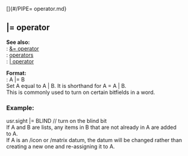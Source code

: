 []{#/PIPE= operator.md}    
## \|= operator    
**See also:**    
:   [&= operator](/operator/&=)    
:   [operators](/operator)    
:   [\| operator](/operator/%7C)    
<!-- -->    
**Format:**    
:   A \|= B    
Set A equal to A \| B. It is shorthand for A = A \| B.    
This is commonly used to turn on certain bitfields in a word.    
### Example:    
usr.sight \|= BLIND // turn on the blind bit    
If A and B are lists, any items in B that are not already in A are added    
to A.    
If A is an /icon or /matrix datum, the datum will be changed rather than    
creating a new one and re-assigning it to A.  